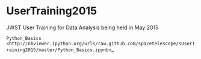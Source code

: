 # UserTraining2015
JWST User Training for Data Analysis being held in May 2015

`Python_Basics <http://nbviewer.ipython.org/urls/raw.github.com/spacetelescope/sUserTraining2015/master/Python_Basics.ipynb>`_